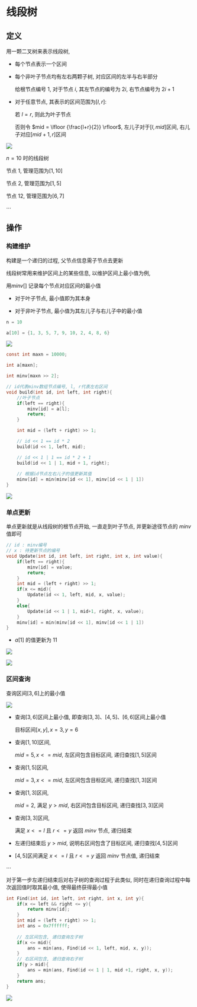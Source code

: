 <!--
 * @Description: 
 * @Version: 1.0
 * @Autor: dmjcb
 * @Email:  
 * @Date: 2021-01-16 17:59:35
 * @LastEditors: dmjcb
 * @LastEditTime: 2024-07-06 23:16:36
-->

# 线段树

## 定义

用一颗二叉树来表示线段树,

- 每个节点表示一个区间

- 每个非叶子节点均有左右两颗子树, 对应区间的左半与右半部分

    给根节点编号 $1$, 对于节点 $i$, 其左节点的编号为 $2i$, 右节点编号为 $2i+1$

- 对于任意节点, 其表示的区间范围为$[l, r]$:

    若 $l = r$, 则此为叶子节点

    否则令 $mid = \lfloor {\frac{l+r}{2}} \rfloor$, 左儿子对于$[l, mid]$区间, 右儿子对应$[mid+1, r]$区间

![](https://raw.githubusercontent.com/dmjcb/SelfImgur/main/2022-4-4-1141.svg)

$n = 10$ 时的线段树

节点 $1$, 管理范围为$[1, 10]$

节点 $2$, 管理范围为$[1, 5]$

节点 $12$, 管理范围为$[6, 7]$

$\cdots$

## 操作

### 构建维护

构建是一个递归的过程, 父节点信息需子节点去更新

线段树常用来维护区间上的某些信息, 以维护区间上最小值为例, 

用$minv[]$ 记录每个节点对应区间的最小值

- 对于叶子节点, 最小值即为其本身

- 对于非叶子节点, 最小值为其左儿子与右儿子中的最小值

```c
n = 10

a[10] = {1, 3, 5, 7, 9, 10, 2, 4, 8, 6}
```

![](https://raw.githubusercontent.com/dmjcb/SelfImgur/main/2022-4-4-1218.svg)

```c
const int maxn = 10000;

int a[maxn];

int minv[maxn >> 2];

// id代表minv数组节点编号, l, r代表左右区间
void build(int id, int left, int right){
    //叶子节点
    if(left == right){
        minv[id] = a[l];
        return;
    }

    int mid = (left + right) >> 1;

    // id << 1 == id * 2
    build(id << 1, left, mid);

    // id << 1 | 1 == id * 2 + 1
    build(id << 1 | 1, mid + 1, right);
    
    // 根据id节点左右儿子的值更新其值
    minv[id] = min(minv[id << 1], minv[id << 1 | 1])
}
```

![](https://raw.githubusercontent.com/dmjcb/SelfImgur/main/20201101144039.png)

### 单点更新

单点更新就是从线段树的根节点开始, 一直走到叶子节点, 并更新途径节点的 $minv$ 值即可

```c
// id : minv编号
// x : 待更新节点的编号
void Update(int id, int left, int right, int x, int value){
    if(left == right){
        minv[id] = value;
        return;
    }
    int mid = (left + right) >> 1;
    if(x <= mid){
        Update(id << 1, left, mid, x, value);
    }
    else{
        Update(id << 1 | 1, mid+1, right, x, value);
    }
    minv[id] = min(minv[id << 1], minv[id << 1 | 1])
}
```

- $a[1]$ 的值更新为 $11$

![](https://raw.githubusercontent.com/dmjcb/SelfImgur/main/2022-4-4-1220.svg)

![](https://raw.githubusercontent.com/dmjcb/SelfImgur/main/20201101144355.png)

### 区间查询

查询区间$[3, 6]$上的最小值

![](https://raw.githubusercontent.com/dmjcb/SelfImgur/main/2022-4-4-1210.svg)

- 查询$[3, 6]$区间上最小值, 即查询$[3, 3]、[4, 5]、[6, 6]$区间上最小值

    目标区间$[x, y], x = 3, y = 6$

- 查询$[1, 10]$区间,

    $mid = 5, x <= mid$, 左区间包含目标区间, 递归查找$[1, 5]$区间

- 查询$[1, 5]$区间,

    $mid = 3, x <= mid$, 左区间包含目标区间, 递归查找$[1, 3]$区间

- 查询$[1, 3]$区间,

    $mid = 2$, 满足 $y > mid$, 右区间包含目标区间, 递归查找$[3, 3]$区间

- 查询$[3, 3]$区间,

    满足 $x<=l$ 且 $r<=y$ 返回 $minv$ 节点, 递归结束

- 左递归结束后 $y > mid$, 说明右区间包含了目标区间, 递归查找$[4, 5]$区间

- $[4, 5]$区间满足 $x<=l$ 且 $r<=y$ 返回 $minv$ 节点值, 递归结束

$\cdots$

对于第一步左递归结束后对右子树的查询过程于此类似, 同时在递归查询过程中每次返回值时取其最小值, 使得最终获得最小值

```c
int Find(int id, int left, int right, int x, int y){
    if(x <= left && right <= y){
        return minv[id];
    }
    int mid = (left + right) >> 1;
    int ans = 0x7ffffff;
    
    // 左区间包含, 递归查询左子树
    if(x <= mid){
        ans = min(ans, Find(id << 1, left, mid, x, y));
    }
    // 右区间包含, 递归查询右子树
    if(y > mid){
        ans = min(ans, Find(id << 1 | 1, mid +1, right, x, y));
    }
    return ans;
}
```

![](https://raw.githubusercontent.com/dmjcb/SelfImgur/main/20201101153007.png)